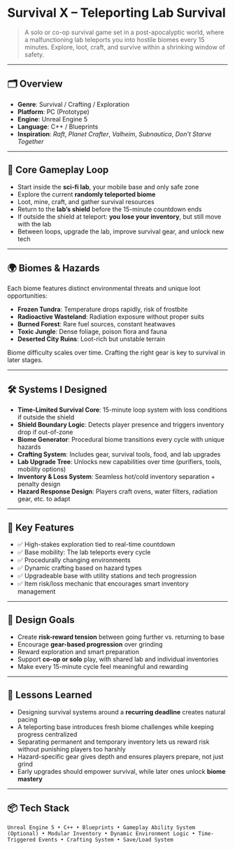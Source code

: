 # Survival X – Teleporting Lab Survival

> A solo or co-op survival game set in a post-apocalyptic world, where a malfunctioning lab teleports you into hostile biomes every 15 minutes. Explore, loot, craft, and survive within a shrinking window of safety.

---

## 🗂 Overview

- **Genre**: Survival / Crafting / Exploration  
- **Platform**: PC (Prototype)  
- **Engine**: Unreal Engine 5  
- **Language**: C++ / Blueprints  
- **Inspiration**: *Raft*, *Planet Crafter*, *Valheim*, *Subnautica*, *Don’t Starve Together*

---

## 🔄 Core Gameplay Loop

- Start inside the **sci-fi lab**, your mobile base and only safe zone  
- Explore the current **randomly teleported biome**  
- Loot, mine, craft, and gather survival resources  
- Return to the **lab’s shield** before the 15-minute countdown ends  
- If outside the shield at teleport: **you lose your inventory**, but still move with the lab  
- Between loops, upgrade the lab, improve survival gear, and unlock new tech

---

## 🌍 Biomes & Hazards

Each biome features distinct environmental threats and unique loot opportunities:

- **Frozen Tundra**: Temperature drops rapidly, risk of frostbite  
- **Radioactive Wasteland**: Radiation exposure without proper suits  
- **Burned Forest**: Rare fuel sources, constant heatwaves  
- **Toxic Jungle**: Dense foliage, poison flora and fauna  
- **Deserted City Ruins**: Loot-rich but unstable terrain  

Biome difficulty scales over time. Crafting the right gear is key to survival in later stages.

---

## 🛠️ Systems I Designed

- **Time-Limited Survival Core**: 15-minute loop system with loss conditions if outside the shield  
- **Shield Boundary Logic**: Detects player presence and triggers inventory drop if out-of-zone  
- **Biome Generator**: Procedural biome transitions every cycle with unique hazards  
- **Crafting System**: Includes gear, survival tools, food, and lab upgrades  
- **Lab Upgrade Tree**: Unlocks new capabilities over time (purifiers, tools, mobility options)  
- **Inventory & Loss System**: Seamless hot/cold inventory separation + penalty design  
- **Hazard Response Design**: Players craft ovens, water filters, radiation gear, etc. to adapt  

---

## 🔧 Key Features

- ✅ High-stakes exploration tied to real-time countdown  
- ✅ Base mobility: The lab teleports every cycle  
- ✅ Procedurally changing environments  
- ✅ Dynamic crafting based on hazard types  
- ✅ Upgradeable base with utility stations and tech progression  
- ✅ Item risk/loss mechanic that encourages smart inventory management  

---

## 🧪 Design Goals

- Create **risk-reward tension** between going further vs. returning to base  
- Encourage **gear-based progression** over grinding  
- Reward exploration and smart preparation  
- Support **co-op or solo** play, with shared lab and individual inventories  
- Make every 15-minute cycle feel meaningful and rewarding  

---

## 🧠 Lessons Learned

- Designing survival systems around a **recurring deadline** creates natural pacing  
- A teleporting base introduces fresh biome challenges while keeping progress centralized  
- Separating permanent and temporary inventory lets us reward risk without punishing players too harshly  
- Hazard-specific gear gives depth and ensures players prepare, not just grind  
- Early upgrades should empower survival, while later ones unlock **biome mastery**

---

## 📦 Tech Stack

`Unreal Engine 5 • C++ • Blueprints • Gameplay Ability System (Optional) • Modular Inventory • Dynamic Environment Logic • Time-Triggered Events • Crafting System • Save/Load System`
